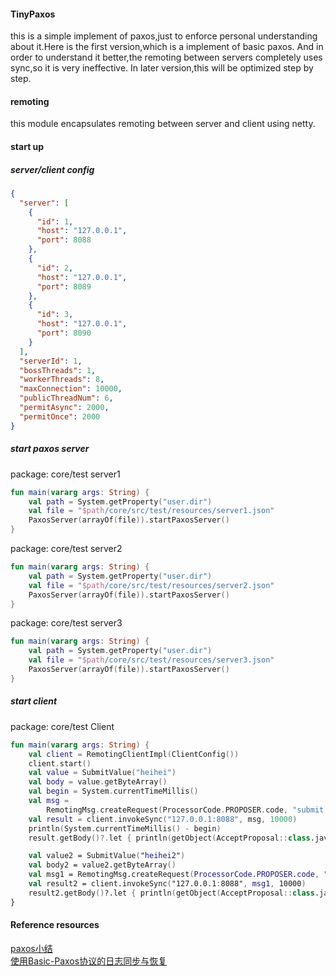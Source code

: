 #### TinyPaxos
this is a simple implement of paxos,just to enforce personal understanding about it.Here is the first version,which is a implement of basic paxos.
And in order to understand it better,the remoting between servers completely uses sync,so it is very ineffective.
In later version,this will be optimized step by step.

#### remoting
this module encapsulates remoting between server and client using netty.

#### start up
##### server/client config
```json
{
  "server": [
    {
      "id": 1,
      "host": "127.0.0.1",
      "port": 8088
    },
    {
      "id": 2,
      "host": "127.0.0.1",
      "port": 8089
    },
    {
      "id": 3,
      "host": "127.0.0.1",
      "port": 8090
    }
  ],
  "serverId": 1,
  "bossThreads": 1,
  "workerThreads": 8,
  "maxConnection": 10000,
  "publicThreadNum": 6,
  "permitAsync": 2000,
  "permitOnce": 2000
}
```
##### start paxos server
package: core/test server1
```kotlin
fun main(vararg args: String) {
    val path = System.getProperty("user.dir")
    val file = "$path/core/src/test/resources/server1.json"
    PaxosServer(arrayOf(file)).startPaxosServer()
}
```

package: core/test server2
```kotlin
fun main(vararg args: String) {
    val path = System.getProperty("user.dir")
    val file = "$path/core/src/test/resources/server2.json"
    PaxosServer(arrayOf(file)).startPaxosServer()
}
```

package: core/test server3
```kotlin
fun main(vararg args: String) {
    val path = System.getProperty("user.dir")
    val file = "$path/core/src/test/resources/server3.json"
    PaxosServer(arrayOf(file)).startPaxosServer()
}
```

##### start client
package: core/test Client
```kotlin
fun main(vararg args: String) {
    val client = RemotingClientImpl(ClientConfig())
    client.start()
    val value = SubmitValue("heihei")
    val body = value.getByteArray()
    val begin = System.currentTimeMillis()
    val msg =
        RemotingMsg.createRequest(ProcessorCode.PROPOSER.code, "submit value", ProposerEventType.Submit.index, body)
    val result = client.invokeSync("127.0.0.1:8088", msg, 10000)
    println(System.currentTimeMillis() - begin)
    result.getBody()?.let { println(getObject(AcceptProposal::class.java, it)) }

    val value2 = SubmitValue("heihei2")
    val body2 = value2.getByteArray()
    val msg1 = RemotingMsg.createRequest(ProcessorCode.PROPOSER.code, "aaa", ProposerEventType.Submit.index, body2)
    val result2 = client.invokeSync("127.0.0.1:8088", msg1, 10000)
    result2.getBody()?.let { println(getObject(AcceptProposal::class.java, it)) }
}
```

#### Reference resources
[paxos小结](https://hcyxy.tech/2018/11/28/paxos%E5%AD%A6%E4%B9%A0%E5%B0%8F%E7%BB%93/)<br/>
[使用Basic-Paxos协议的日志同步与恢复](http://oceanbase.org.cn/?p=90)



